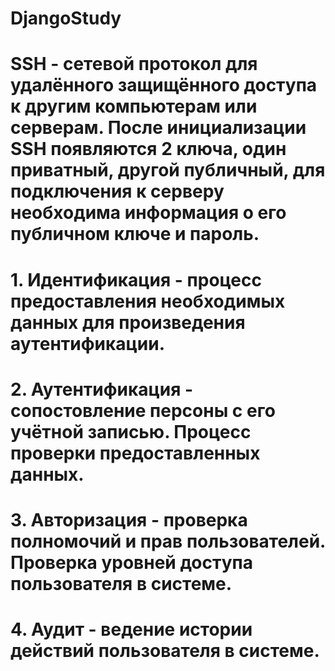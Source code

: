 # DjangoStudy
# SSH - сетевой протокол для удалённого защищённого доступа к другим компьютерам или серверам. После инициализации SSH появляются 2 ключа, один приватный, другой публичный, для подключения к серверу необходима информация о его публичном ключе и пароль.
# 1. Идентификация - процесс предоставления необходимых данных для произведения аутентификации.
# 2. Аутентификация - сопостовление персоны с его учётной записью. Процесс проверки предоставленных данных.
# 3. Авторизация - проверка полномочий и прав пользователей. Проверка уровней доступа пользователя в системе.
# 4. Аудит - ведение истории действий пользователя в системе.